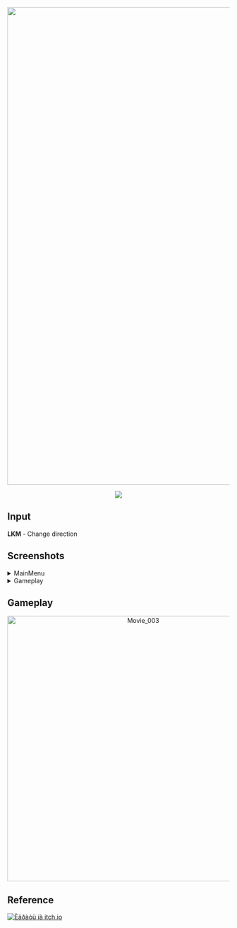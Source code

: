 <p align="center">
      <img src="https://i.ibb.co/TxbBktCz/Image-Sequence-001-0000.png" width="1080">
</p>

<p align="center">
    <img src="https://img.shields.io/badge/Unity-2022.3.29f1-purple?style=plastic&logo=Unity&logoColor=purple&logoSize=auto&labelColor=black">
</p>

## Input

**LKM** - Change direction

## Screenshots

<details><summary>MainMenu</summary>
      
![MainMenu](https://github.com/user-attachments/assets/d4506b8b-0f91-45dd-bf93-33a359f70ce8)

</details>

<details><summary>Gameplay</summary>
      
![Gameplay_1](https://github.com/user-attachments/assets/3b08d75e-d2e0-43f5-8af8-4fff8b14ebc6)
![Gameplay_2](https://github.com/user-attachments/assets/b9b14c5e-7f55-4348-8a0a-a1dae72cc444)
![Gameplay_4](https://github.com/user-attachments/assets/8af1e367-dec7-4e0d-bea5-1c902f668653)

<div style="display: flex; gap: 10px; flex-wrap: wrap;">
  <img src="https://i.ibb.co/d0JWsjZ5/Gameplay-1.png" alt="Screnshot1" style="width: 256px;">
  <img src="https://i.ibb.co/2Y81Fs5G/Gameplay-2.png" alt="Screnshot2" style="width: 256px;">
  <img src="https://i.ibb.co/mFX7NmtN/Gameplay-4.png" alt="Screnshot3" style="width: 256px;">
</div>

</details>

## Gameplay

<p align = "center">  
<img src="https://github.com/user-attachments/assets/99f91307-5e3b-4a6d-aa2a-d1bd16b27cb2" alt="Movie_003" width="600">
</p>

## Reference



[![Èãðàòü íà itch.io](https://img.shields.io/badge/Ithc_io-play_now-purple?style=plastic&logo=Itch.io&logoColor=purple&logoSize=auto&label=Itch.io&labelColor=black)](https://igorchek.itch.io/orbits)
